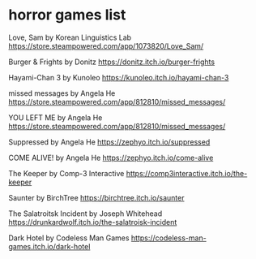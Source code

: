 # horror games list
Love, Sam by Korean Linguistics Lab
https://store.steampowered.com/app/1073820/Love_Sam/

Burger & Frights by Donitz
https://donitz.itch.io/burger-frights

Hayami-Chan 3 by Kunoleo
https://kunoleo.itch.io/hayami-chan-3

missed messages by Angela He
https://store.steampowered.com/app/812810/missed_messages/

YOU LEFT ME by Angela He
https://store.steampowered.com/app/812810/missed_messages/

Suppressed by Angela He
https://zephyo.itch.io/suppressed

COME ALIVE! by Angela He
https://zephyo.itch.io/come-alive

The Keeper by Comp-3 Interactive
https://comp3interactive.itch.io/the-keeper

Saunter by BirchTree
https://birchtree.itch.io/saunter

The Salatroitsk Incident by Joseph Whitehead
https://drunkardwolf.itch.io/the-salatroisk-incident

Dark Hotel by Codeless Man Games
https://codeless-man-games.itch.io/dark-hotel
